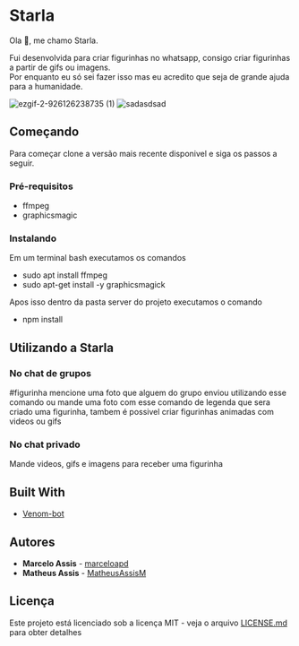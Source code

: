# Starla

Ola 👋, me chamo Starla. 

Fui desenvolvida para criar figurinhas no whatsapp, consigo criar figurinhas a partir de gifs ou imagens.  
Por enquanto eu só sei fazer isso mas eu acredito que seja de grande ajuda para a humanidade.


![ezgif-2-926126238735 (1)](https://user-images.githubusercontent.com/71731452/111242959-f4ba0e00-85de-11eb-873b-32ca87556165.gif)   ![sadasdsad](https://user-images.githubusercontent.com/71731452/111244354-7d39ae00-85e1-11eb-9e44-b1116645414e.png) 

## Começando

Para começar clone a versão mais recente disponivel e siga os passos a seguir.

### Pré-requisitos

* ffmpeg 
* graphicsmagic

### Instalando

Em um terminal bash executamos os comandos

* sudo apt install ffmpeg
* sudo apt-get install -y graphicsmagick

Apos isso dentro da pasta server do projeto executamos o comando

* npm install

## Utilizando a Starla

### No chat de grupos

#figurinha mencione uma foto que alguem do grupo enviou utilizando esse comando ou mande uma foto com esse comando de legenda que sera criado uma figurinha, tambem é possivel criar figurinhas animadas com videos ou gifs

### No chat privado

Mande videos, gifs e imagens para receber uma figurinha

## Built With

* [Venom-bot](https://www.npmjs.com/package/venom-bot)

## Autores

* **Marcelo Assis** - [marceloapd](https://github.com/marceloapd)
* **Matheus Assis** - [MatheusAssisM](https://github.com/MatheusAssisM)

## Licença

Este projeto está licenciado sob a licença MIT - veja o arquivo [LICENSE.md](LICENSE.md) para obter detalhes
